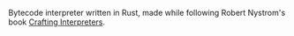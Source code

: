 Bytecode interpreter written in Rust, made while following Robert Nystrom's book <a href="http://craftinginterpreters.com/contents.html">Crafting Interpreters</a>.
